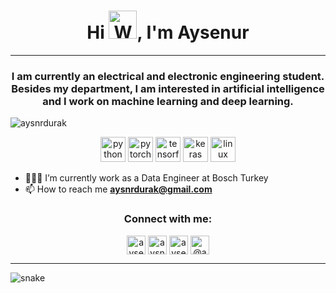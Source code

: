 <h1 align="center">Hi <img src="https://raw.githubusercontent.com/nixin72/nixin72/master/wave.gif" 
         alt="Waving hand animated gif"
         height="45"
         width="45" />, I'm Aysenur</h1>
<hr>
<h3 align="center">I am currently an electrical and electronic engineering student. Besides my department, I am interested in artificial intelligence and I work on machine learning and deep learning.</h3>
<p align="left"> <img src="https://komarev.com/ghpvc/?username=aysnrdurak&color=lightgrey" alt="aysnrdurak" /> </p>

<p align="center">
  <img src="https://www.vectorlogo.zone/logos/python/python-icon.svg" alt="python" width="40" height="40"/>
  <img src="https://www.vectorlogo.zone/logos/pytorch/pytorch-icon.svg" alt="pytorch" width="40" height="40"/> 
  <img src="https://www.vectorlogo.zone/logos/tensorflow/tensorflow-icon.svg" alt="tensorflow" width="40" height="40"/> 
  <img src="https://github.com/valohai/ml-logos/blob/master/keras.svg" alt="keras" width="40" height="40"/> 
  <img src="https://www.vectorlogo.zone/logos/linux/linux-icon.svg" alt="linux" width="40" height="40"/>  
</p>

- 👨🏽‍💻 I’m currently work as a Data Engineer at Bosch Turkey
- 📫 How to reach me **aysnrdurak@gmail.com**


<h3 align="center">Connect with me:</h3>

</p>
<p align="center">
<a href="https://www.linkedin.com/in/aysenurdurak/" target="blank"><img align="center" src="https://cdn.jsdelivr.net/npm/simple-icons@3.13.0/icons/linkedin.svg" alt="aysenurdurak" height="30" width="30" /></a>
<a href="https://twitter.com/aysnrdurak" target="blank"><img align="center" src="https://cdn.jsdelivr.net/npm/simple-icons@3.0.1/icons/twitter.svg" alt="aysnrdurak" height="30" width="30" /></a>
<a href="https://kaggle.com/aysenurdurak" target="blank"><img align="center" src="https://cdn.jsdelivr.net/npm/simple-icons@3.0.1/icons/kaggle.svg" alt="aysenurdurak" height="30" width="30" /></a>
<a href="https://medium.com/@aysnrdurak" target="blank"><img align="center" src="https://cdn.jsdelivr.net/npm/simple-icons@3.0.1/icons/medium.svg" alt="@aysnrdurak" height="30" width="30" /></a>

</p>
<hr>
<p align="center">
         
 <img src="https://github.com/aysnrdurak/aysnrdurak/blob/output/github-contribution-grid-snake.svg" alt="snake"></center>


<!--
**aysnrdurak/aysnrdurak** is a ✨ _special_ ✨ repository because its `README.md` (this file) appears on your GitHub profile.

Here are some ideas to get you started:

- 🔭 I’m currently working on ...
- 🌱 I’m currently learning ...
- 👯 I’m looking to collaborate on ...
- 🤔 I’m looking for help with ...
- 💬 Ask me about ...
- 📫 How to reach me: ...
- 😄 Pronouns: ...
- ⚡ Fun fact: ...
-->
